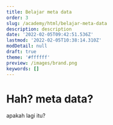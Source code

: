 ```yaml
---
title: Belajar meta data
order: 3
slug: /academy/html/belajar-meta-data
description: description
date: '2022-02-05T09:42:51.536Z'
lastmod: '2022-02-05T10:38:14.310Z'
modDetail: null
draft: true
theme: '#ffffff'
preview: /images/brand.png
keywords: []
---
```


# Hah? meta data?
apakah lagi itu?


